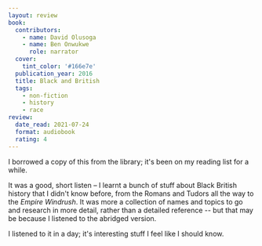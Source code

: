 ```yaml
---
layout: review
book:
  contributors:
    - name: David Olusoga
    - name: Ben Onwukwe
      role: narrator
  cover:
    tint_color: '#166e7e'
  publication_year: 2016
  title: Black and British
  tags:
    - non-fiction
    - history
    - race
review:
  date_read: 2021-07-24
  format: audiobook
  rating: 4
---
```


I borrowed a copy of this from the library; it's been on my reading list for a while.

It was a good, short listen – I learnt a bunch of stuff about Black British history that I didn't know before, from the Romans and Tudors all the way to the *Empire Windrush*.
It was more a collection of names and topics to go and research in more detail, rather than a detailed reference -- but that may be because I listened to the abridged version.

I listened to it in a day; it's interesting stuff I feel like I should know.
